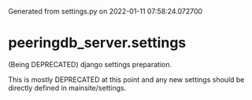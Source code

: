 Generated from settings.py on 2022-01-11 07:58:24.072700

# peeringdb_server.settings

(Being DEPRECATED) django settings preparation.

This is mostly DEPRECATED at this point and any new settings should be directly
defined in mainsite/settings.

